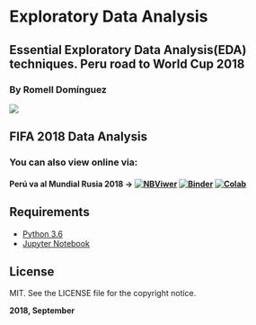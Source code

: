 # Exploratory Data Analysis

## Essential Exploratory Data Analysis(EDA) techniques. Peru road to World Cup 2018 

### By Romell Domínguez
[![](https://raw.githubusercontent.com/romellfudi/assets/master/favicon.ico)](https://www.romellfudi.com/)

## FIFA 2018 Data Analysis

### You can also view online via:

#### Perú va al Mundial Rusia 2018 -> [![NBViwer](https://img.shields.io/badge/display-nbviwer-blue.svg)](http://nbviewer.jupyter.org/github/romellfudi/ExploratoryDataAnalysis/blob/master/Peru%20Al%20Mundial.ipynb) [![Binder](https://mybinder.org/badge.svg)](https://mybinder.org/v2/gh/romellfudi/ExploratoryDataAnalysis/master?filepath=Peru%2520Al%2520Mundial.ipynb) [![Colab](https://colab.research.google.com/assets/colab-badge.svg)](https://colab.research.google.com/github/romellfudi/ExploratoryDataAnalysis/blob/master/Peru%20Al%20Mundial.ipynb)

## Requirements

* [Python 3.6](https://www.python.org/downloads/release/python-360/)
* [Jupyter Notebook](http://jupyter.org/)

## License

MIT. See the LICENSE file for the copyright notice.

**2018, September**